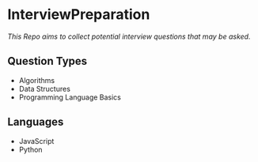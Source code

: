 # InterviewPreparation

_This Repo aims to collect potential interview questions that may be asked._

## Question Types
* Algorithms
* Data Structures
* Programming Language Basics

## Languages
* JavaScript
* Python
